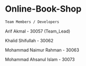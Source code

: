 # Online-Book-Shop

```bash
Team Members / Developers
```

Arif Akmal             - 30057 (Team_Lead)

Khalid Shifullah       - 30062

Mohammad Naimur Rahman - 30063

Mohammad Ahsanul Islam - 30073
